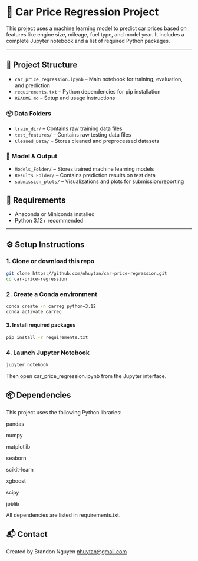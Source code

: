 # 🚗 Car Price Regression Project

This project uses a machine learning model to predict car prices based on features like engine size, mileage, fuel type, and model year. It includes a complete Jupyter notebook and a list of required Python packages.

---

## 📁 Project Structure

- `car_price_regression.ipynb` – Main notebook for training, evaluation, and prediction
- `requirements.txt` – Python dependencies for pip installation
- `README.md` – Setup and usage instructions

### 📦 Data Folders
- `train_dir/` – Contains raw training data files
- `test_features/` – Contains raw testing data files
- `Cleaned_Data/` – Stores cleaned and preprocessed datasets

### 🧠 Model & Output
- `Models_Folder/` – Stores trained machine learning models
- `Results_Folder/` – Contains prediction results on test data
- `submission_plots/` – Visualizations and plots for submission/reporting


## 🧩 Requirements

- Anaconda or Miniconda installed
- Python 3.12+ recommended

---

## ⚙️ Setup Instructions

### 1. Clone or download this repo

```bash
git clone https://github.com/nhuytan/car-price-regression.git
cd car-price-regression
```

### 2. Create a Conda environment
```bash 
conda create -n carreg python=3.12
conda activate carreg
```

#### 3. Install required packages
```bash 
pip install -r requirements.txt
```

### 4. Launch Jupyter Notebook
```bash 
jupyter notebook
```

Then open car_price_regression.ipynb from the Jupyter interface.



## 📦 Dependencies
This project uses the following Python libraries:

pandas

numpy

matplotlib

seaborn

scikit-learn

xgboost

scipy

joblib

All dependencies are listed in requirements.txt.


## 📬 Contact
Created by Brandon Nguyen
nhuytan@gmail.com
